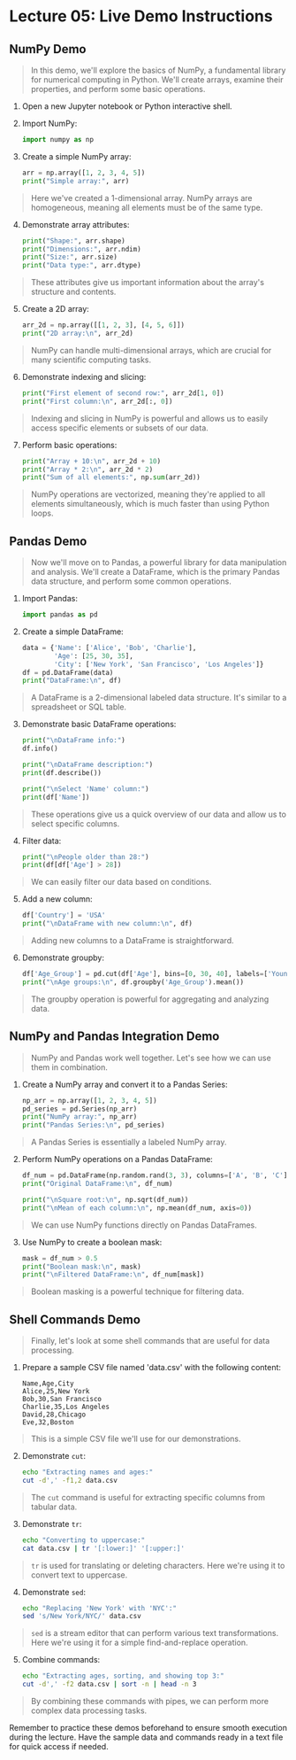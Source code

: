 # Lecture 05: Live Demo Instructions

## NumPy Demo

> In this demo, we'll explore the basics of NumPy, a fundamental library for numerical computing in Python. We'll create arrays, examine their properties, and perform some basic operations.

1. Open a new Jupyter notebook or Python interactive shell.

2. Import NumPy:
   ```python
   import numpy as np
   ```

3. Create a simple NumPy array:
   ```python
   arr = np.array([1, 2, 3, 4, 5])
   print("Simple array:", arr)
   ```

> Here we've created a 1-dimensional array. NumPy arrays are homogeneous, meaning all elements must be of the same type.

4. Demonstrate array attributes:
   ```python
   print("Shape:", arr.shape)
   print("Dimensions:", arr.ndim)
   print("Size:", arr.size)
   print("Data type:", arr.dtype)
   ```

> These attributes give us important information about the array's structure and contents.

5. Create a 2D array:
   ```python
   arr_2d = np.array([[1, 2, 3], [4, 5, 6]])
   print("2D array:\n", arr_2d)
   ```

> NumPy can handle multi-dimensional arrays, which are crucial for many scientific computing tasks.

6. Demonstrate indexing and slicing:
   ```python
   print("First element of second row:", arr_2d[1, 0])
   print("First column:\n", arr_2d[:, 0])
   ```

> Indexing and slicing in NumPy is powerful and allows us to easily access specific elements or subsets of our data.

7. Perform basic operations:
   ```python
   print("Array + 10:\n", arr_2d + 10)
   print("Array * 2:\n", arr_2d * 2)
   print("Sum of all elements:", np.sum(arr_2d))
   ```

> NumPy operations are vectorized, meaning they're applied to all elements simultaneously, which is much faster than using Python loops.

## Pandas Demo

> Now we'll move on to Pandas, a powerful library for data manipulation and analysis. We'll create a DataFrame, which is the primary Pandas data structure, and perform some common operations.

1. Import Pandas:
   ```python
   import pandas as pd
   ```

2. Create a simple DataFrame:
   ```python
   data = {'Name': ['Alice', 'Bob', 'Charlie'],
           'Age': [25, 30, 35],
           'City': ['New York', 'San Francisco', 'Los Angeles']}
   df = pd.DataFrame(data)
   print("DataFrame:\n", df)
   ```

> A DataFrame is a 2-dimensional labeled data structure. It's similar to a spreadsheet or SQL table.

3. Demonstrate basic DataFrame operations:
   ```python
   print("\nDataFrame info:")
   df.info()
   
   print("\nDataFrame description:")
   print(df.describe())
   
   print("\nSelect 'Name' column:")
   print(df['Name'])
   ```

> These operations give us a quick overview of our data and allow us to select specific columns.

4. Filter data:
   ```python
   print("\nPeople older than 28:")
   print(df[df['Age'] > 28])
   ```

> We can easily filter our data based on conditions.

5. Add a new column:
   ```python
   df['Country'] = 'USA'
   print("\nDataFrame with new column:\n", df)
   ```

> Adding new columns to a DataFrame is straightforward.

6. Demonstrate groupby:
   ```python
   df['Age_Group'] = pd.cut(df['Age'], bins=[0, 30, 40], labels=['Young', 'Middle'])
   print("\nAge groups:\n", df.groupby('Age_Group').mean())
   ```

> The groupby operation is powerful for aggregating and analyzing data.

## NumPy and Pandas Integration Demo

> NumPy and Pandas work well together. Let's see how we can use them in combination.

1. Create a NumPy array and convert it to a Pandas Series:
   ```python
   np_arr = np.array([1, 2, 3, 4, 5])
   pd_series = pd.Series(np_arr)
   print("NumPy array:", np_arr)
   print("Pandas Series:\n", pd_series)
   ```

> A Pandas Series is essentially a labeled NumPy array.

2. Perform NumPy operations on a Pandas DataFrame:
   ```python
   df_num = pd.DataFrame(np.random.rand(3, 3), columns=['A', 'B', 'C'])
   print("Original DataFrame:\n", df_num)
   
   print("\nSquare root:\n", np.sqrt(df_num))
   print("\nMean of each column:\n", np.mean(df_num, axis=0))
   ```

> We can use NumPy functions directly on Pandas DataFrames.

3. Use NumPy to create a boolean mask:
   ```python
   mask = df_num > 0.5
   print("Boolean mask:\n", mask)
   print("\nFiltered DataFrame:\n", df_num[mask])
   ```

> Boolean masking is a powerful technique for filtering data.

## Shell Commands Demo

> Finally, let's look at some shell commands that are useful for data processing.

1. Prepare a sample CSV file named 'data.csv' with the following content:
   ```
   Name,Age,City
   Alice,25,New York
   Bob,30,San Francisco
   Charlie,35,Los Angeles
   David,28,Chicago
   Eve,32,Boston
   ```

> This is a simple CSV file we'll use for our demonstrations.

2. Demonstrate `cut`:
   ```bash
   echo "Extracting names and ages:"
   cut -d',' -f1,2 data.csv
   ```

> The `cut` command is useful for extracting specific columns from tabular data.

3. Demonstrate `tr`:
   ```bash
   echo "Converting to uppercase:"
   cat data.csv | tr '[:lower:]' '[:upper:]'
   ```

> `tr` is used for translating or deleting characters. Here we're using it to convert text to uppercase.

4. Demonstrate `sed`:
   ```bash
   echo "Replacing 'New York' with 'NYC':"
   sed 's/New York/NYC/' data.csv
   ```

> `sed` is a stream editor that can perform various text transformations. Here we're using it for a simple find-and-replace operation.

5. Combine commands:
   ```bash
   echo "Extracting ages, sorting, and showing top 3:"
   cut -d',' -f2 data.csv | sort -n | head -n 3
   ```

> By combining these commands with pipes, we can perform more complex data processing tasks.

Remember to practice these demos beforehand to ensure smooth execution during the lecture. Have the sample data and commands ready in a text file for quick access if needed.